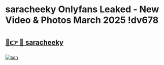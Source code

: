 # saracheeky Onlyfans Leaked - New Video & Photos March 2025 !dv678

# <h2><a href="https://0rm050.iuczelnia.edu.pl?title=saracheeky&ref=dv678">🔗👉 🔴 saracheeky</a></h2>

[![acn](https://github.com/user-attachments/assets/0f9c940e-d8b0-45ae-aac7-cd30a18b3e1c)](https://0rm050.iuczelnia.edu.pl?title=saracheeky&ref=dv678)

